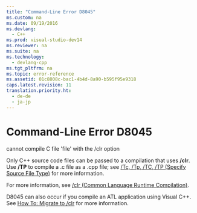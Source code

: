 ```yaml
---
title: "Command-Line Error D8045"
ms.custom: na
ms.date: 09/19/2016
ms.devlang: 
  - C++
ms.prod: visual-studio-dev14
ms.reviewer: na
ms.suite: na
ms.technology: 
  - devlang-cpp
ms.tgt_pltfrm: na
ms.topic: error-reference
ms.assetid: 01c8808c-bac1-4b4d-8a90-b595f95e9318
caps.latest.revision: 11
translation.priority.ht: 
  - de-de
  - ja-jp
---
```

# Command-Line Error D8045
cannot compile C file 'file' with the /clr option  
  
 Only C++ source code files can be passed to a compilation that uses **/clr**.  Use **/TP** to compile a .c file as a .cpp file; see [/Tc, /Tp, /TC, /TP (Specify Source File Type)](../vs140/-Tc---Tp---TC---TP--Specify-Source-File-Type-.md) for more information.  
  
 For more information, see [/clr (Common Language Runtime Compilation)](../Topic/-clr%20\(Common%20Language%20Runtime%20Compilation\).md).  
  
 D8045 can also occur if you compile an ATL application using Visual C++. See [How To: Migrate to /clr](../vs140/How-to--Migrate-to--clr.md) for more information.